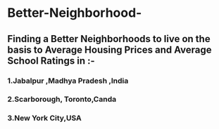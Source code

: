 # Better-Neighborhood-
## Finding a Better Neighborhoods to live on the basis to Average Housing Prices and Average School Ratings in :-
### 1.Jabalpur ,Madhya Pradesh ,India
### 2.Scarborough, Toronto,Canda
### 3.New York City,USA
